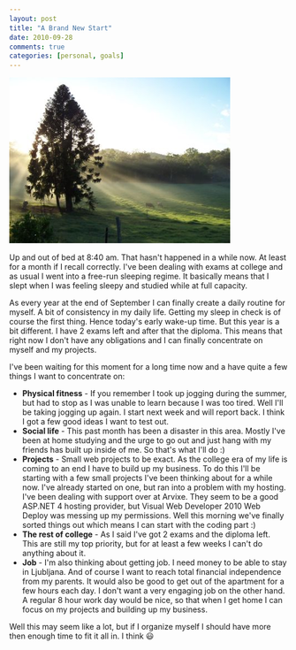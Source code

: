 ```yaml
---
layout: post
title: "A Brand New Start"
date: 2010-09-28
comments: true
categories: [personal, goals]
---
```


![Early morning][img]

Up and out of bed at 8:40 am. That hasn't happened in a while now. At least for a month if I recall correctly. I've been dealing with exams at college and as usual I went into a free-run sleeping regime. It basically means that I slept when I was feeling sleepy and studied while at full capacity.

As every year at the end of September I can finally create a daily routine for myself. A bit of consistency in my daily life. Getting my sleep in check is of course the first thing. Hence today's early wake-up time. But this year is a bit different. I have 2 exams left and after that the diploma. This means that right now I don't have any obligations and I can finally concentrate on myself and my projects.

I've been waiting for this moment for a long time now and a have quite a few things I want to concentrate on:

- **Physical fitness** - If you remember I took up jogging during the summer, but had to stop as I was unable to learn because I was too tired. Well I'll be taking jogging up again. I start next week and will report back. I think I got a few good ideas I want to test out.
- **Social life** - This past month has been a disaster in this area. Mostly I've been at home studying and the urge to go out and just hang with my friends has built up inside of me. So that's what I'll do :)
- **Projects** - Small web projects to be exact. As the college era of my life is coming to an end I have to build up my business. To do this I'll be starting with a few small projects I've been thinking about for a while now. I've already started on one, but ran into a problem with my hosting. I've been dealing with support over at Arvixe. They seem to be a good ASP.NET 4 hosting provider, but Visual Web Developer 2010 Web Deploy was messing up my permissions. Well this morning we've finally sorted things out which means I can start with the coding part :)
- **The rest of college** - As I said I've got 2 exams and the diploma left. This are still my top priority, but for at least a few weeks I can't do anything about it.
- **Job** - I'm also thinking about getting job. I need money to be able to stay in Ljubljana. And of course I want to reach total financial independence from my parents. It would also be good to get out of the apartment for a few hours each day. I don't want a very engaging job on the other hand. A regular 8 hour work day would be nice, so that when I get home I can focus on my projects and building up my business.

Well this may seem like a lot, but if I organize myself I should have more then enough time to fit it all in. I think :smiley:

[img]: /images/early-morning.jpg "Early morning"
